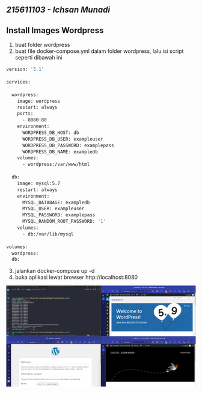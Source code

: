 ## _215611103 - Ichsan Munadi_

## Install Images Wordpress
1. buat folder wordpress
2. buat file docker-compose.yml dalam folder wordpress, lalu isi script seperti dibawah ini
```sh
version: '3.1'

services:

  wordpress:
    image: wordpress
    restart: always
    ports:
      - 8080:80
    environment:
      WORDPRESS_DB_HOST: db
      WORDPRESS_DB_USER: exampleuser
      WORDPRESS_DB_PASSWORD: examplepass
      WORDPRESS_DB_NAME: exampledb
    volumes:
      - wordpress:/var/www/html

  db:
    image: mysql:5.7
    restart: always
    environment:
      MYSQL_DATABASE: exampledb
      MYSQL_USER: exampleuser
      MYSQL_PASSWORD: examplepass
      MYSQL_RANDOM_ROOT_PASSWORD: '1'
    volumes:
      - db:/var/lib/mysql

volumes:
  wordpress:
  db:

```
3. jalankan docker-compose up -d
4. buka aplikasi lewat browser http://localhost:8080

![17](images/17.png)
